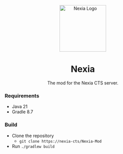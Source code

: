 <div align="center">

<img src="https://notcoded.needs.rest/r/nexia.png" height=150 alt="Nexia Logo"/>
<br>

# Nexia

The mod for the Nexia CTS server.

</div>

### Requirements

- Java 21
- Gradle 8.7

### Build
- Clone the repository
  - `git clone https://nexia-cts/Nexia-Mod`
- Run `./gradlew build`
